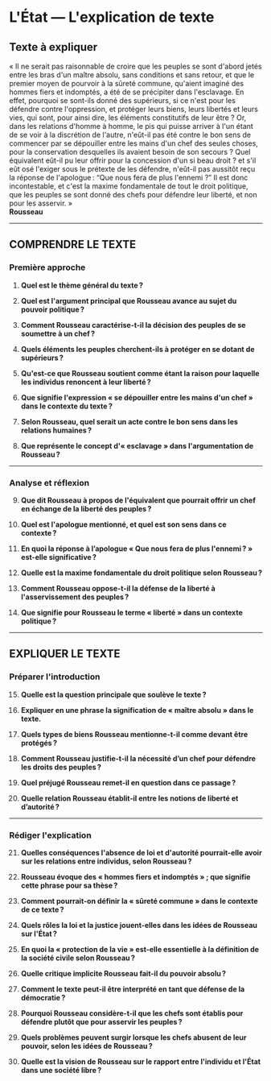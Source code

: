 # L'État — L'explication de texte

## Texte à expliquer
« Il ne serait pas raisonnable de croire que les peuples se sont d'abord jetés entre les bras d'un maître absolu, sans conditions et sans retour, et que le premier moyen de pourvoir à la sûreté commune, qu'aient imaginé des hommes fiers et indomptés, a été de se précipiter dans l'esclavage. En effet, pourquoi se sont-ils donné des supérieurs, si ce n'est pour les défendre contre l'oppression, et protéger leurs biens, leurs libertés et leurs vies, qui sont, pour ainsi dire, les éléments constitutifs de leur être ? Or, dans les relations d'homme à homme, le pis qui puisse arriver à l'un étant de se voir à la discrétion de l'autre, n'eût-il pas été contre le bon sens de commencer par se dépouiller entre les mains d'un chef des seules choses, pour la conservation desquelles ils avaient besoin de son secours ? Quel équivalent eût-il pu leur offrir pour la concession d'un si beau droit ? et s'il eût osé l'exiger sous le prétexte de les défendre, n'eût-il pas aussitôt reçu la réponse de l'apologue : “Que nous fera de plus l'ennemi ?” Il est donc incontestable, et c'est la maxime fondamentale de tout le droit politique, que les peuples se sont donné des chefs pour défendre leur liberté, et non pour les asservir. »  
**Rousseau**

---

## COMPRENDRE LE TEXTE

### Première approche

1. **Quel est le thème général du texte ?**

2. **Quel est l'argument principal que Rousseau avance au sujet du pouvoir politique ?**

3. **Comment Rousseau caractérise-t-il la décision des peuples de se soumettre à un chef ?**

4. **Quels éléments les peuples cherchent-ils à protéger en se dotant de supérieurs ?**

5. **Qu'est-ce que Rousseau soutient comme étant la raison pour laquelle les individus renoncent à leur liberté ?**

6. **Que signifie l'expression « se dépouiller entre les mains d'un chef » dans le contexte du texte ?**

7. **Selon Rousseau, quel serait un acte contre le bon sens dans les relations humaines ?**

8. **Que représente le concept d'« esclavage » dans l'argumentation de Rousseau ?**

---

### Analyse et réflexion

9. **Que dit Rousseau à propos de l'équivalent que pourrait offrir un chef en échange de la liberté des peuples ?**

10. **Quel est l'apologue mentionné, et quel est son sens dans ce contexte ?**

11. **En quoi la réponse à l’apologue « Que nous fera de plus l'ennemi ? » est-elle significative ?**

12. **Quelle est la maxime fondamentale du droit politique selon Rousseau ?**

13. **Comment Rousseau oppose-t-il la défense de la liberté à l'asservissement des peuples ?**

14. **Que signifie pour Rousseau le terme « liberté » dans un contexte politique ?**

---

## EXPLIQUER LE TEXTE

### Préparer l'introduction

15. **Quelle est la question principale que soulève le texte ?**

16. **Expliquer en une phrase la signification de « maître absolu » dans le texte.**

17. **Quels types de biens Rousseau mentionne-t-il comme devant être protégés ?**

18. **Comment Rousseau justifie-t-il la nécessité d’un chef pour défendre les droits des peuples ?**

19. **Quel préjugé Rousseau remet-il en question dans ce passage ?**

20. **Quelle relation Rousseau établit-il entre les notions de liberté et d’autorité ?**

---

### Rédiger l'explication

21. **Quelles conséquences l'absence de loi et d'autorité pourrait-elle avoir sur les relations entre individus, selon Rousseau ?**

22. **Rousseau évoque des « hommes fiers et indomptés » ; que signifie cette phrase pour sa thèse ?**

23. **Comment pourrait-on définir la « sûreté commune » dans le contexte de ce texte ?**

24. **Quels rôles la loi et la justice jouent-elles dans les idées de Rousseau sur l'État ?**

25. **En quoi la « protection de la vie » est-elle essentielle à la définition de la société civile selon Rousseau ?**

26. **Quelle critique implicite Rousseau fait-il du pouvoir absolu ?**

27. **Comment le texte peut-il être interprété en tant que défense de la démocratie ?**

28. **Pourquoi Rousseau considère-t-il que les chefs sont établis pour défendre plutôt que pour asservir les peuples ?**

29. **Quels problèmes peuvent surgir lorsque les chefs abusent de leur pouvoir, selon les idées de Rousseau ?**

30. **Quelle est la vision de Rousseau sur le rapport entre l'individu et l'État dans une société libre ?**
